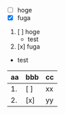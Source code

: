 * [ ] hoge
* [x] fuga
1. [ ] hoge
    * test
2. [x] fuga
  * test

|aa|bbb|cc|
|--|---|--|
|1.|[ ]|xx|
|2.|[x]|yy|
